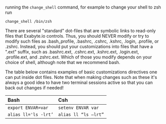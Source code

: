 running the `change_shell` command, for example to change your shell to zsh run 

```
change_shell /bin/zsh
```

There are several "standard" dot-files that are symbolic links to read-only files that Exabyte.io controls. Thus, you should NEVER modify or try to modify such files as .bash_profile, .bashrc, .cshrc, .kshrc, .login, .profile, or .zshrc. Instead, you should put your customizations into files that have a ".ext" suffix, such as .bashrc.ext, .cshrc.ext, .kshrc.ext, .login.ext, .profile.ext, and .zshrc.ext. Which of those you modify depends on your choice of shell, although note that we recommend bash.

The table below contains examples of basic customizations directives one can put inside dot files. Note that when making changes such as these it's always a good idea to have two terminal sessions active so that you can back out changes if needed!

| Bash                  | Csh                   |
|:-------------------   |:-------------------   |
| `export ENVAR=var`    | `setenv ENVAR var`    |
| `alias ll='ls -lrt’`  | `alias ll “ls –lrt”`  |
